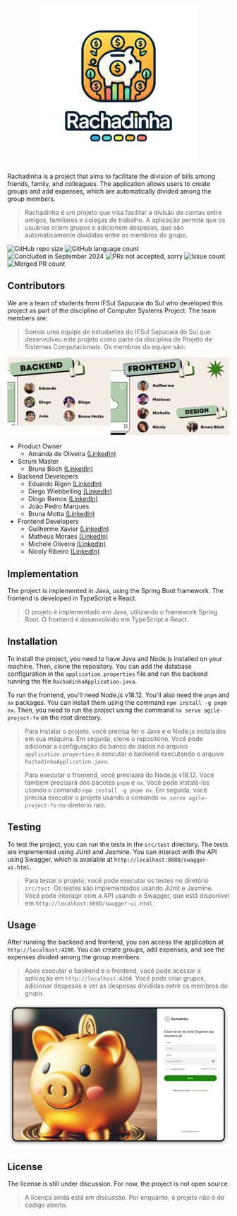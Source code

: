 <div align="center">
    <img src="resources/logomarca.png" alt="Logo do projeto" width="360px">
</div>

Rachadinha is a project that aims to facilitate the division of bills among friends, family, and colleagues. The application allows users to create groups and add expenses, which are automatically divided among the group members.

> Rachadinha é um projeto que visa facilitar a divisão de contas entre amigos, familiares e colegas de trabalho. A aplicação permite que os usuários criem grupos e adicionem despesas, que são automaticamente divididas entre os membros do grupo.

![GitHub repo size](https://img.shields.io/github/repo-size/iuricode/README-template)
![GitHub language count](https://img.shields.io/github/languages/count/guilhXavier/agile-project-3a)
![Concluded in September 2024](https://img.shields.io/badge/Concluded%20in-September%202024-blue)
![PRs not accepted, sorry](https://img.shields.io/badge/PRs-not%20accepted%2C%20sorry-red)
![Issue count](https://img.shields.io/github/issues/guilhXavier/agile-project-3a)
![Merged PR count](https://img.shields.io/github/issues-pr-closed/guilhXavier/agile-project-3a)

## Contributors

We are a team of students from IFSul Sapucaia do Sul who developed this project as part of the discipline of Computer Systems Project. The team members are:

> Somos uma equipe de estudantes do IFSul Sapucaia do Sul que desenvolveu este projeto como parte da disciplina de Projeto de Sistemas Computacionais. Os membros da equipe são:

<div align="center">
    <img src="resources/team-members.png" alt="Membros da equipe" width="720px">
</div>

* Product Owner
    * Amanda de Oliveira [(LinkedIn)](https://www.linkedin.com/in/amandadeoliveira12/)
* Scrum Master
    * Bruna Böch [(LinkedIn)](https://www.linkedin.com/in/bruna-rafaela-boch/)
* Backend Developers
    * Eduardo Rigon [(LinkedIn)](https://www.linkedin.com/in/eduardo-rigon/)
    * Diego Wiebbelling [(LinkedIn)](https://www.linkedin.com/in/diego-dexheimer-wiebbelling-b547641a3/)
    * Diogo Ramos [(LinkedIn)](https://www.linkedin.com/in/diogoramos1211/)
    * João Pedro Marques
    * Bruna Motta [(LinkedIn)](https://www.linkedin.com/in/bruna-motta-a93416284/)
* Frontend Developers
    * Guilherme Xavier [(LinkedIn)](https://www.linkedin.com/in/guilherme-xavier-1b1b3b1b4/)
    * Matheus Moraes [(LinkedIn)](https://www.linkedin.com/in/matheusde-moraes/)
    * Michele Oliveira [(LinkedIn)](https://www.linkedin.com/in/michelle-g-oliveira/)
    * Nicoly Ribeiro [(LinkedIn)](https://www.linkedin.com/in/nicoly-ribeiro04/)
    
## Implementation

The project is implemented in Java, using the Spring Boot framework. The frontend is developed in TypeScript e React.

> O projeto é implementado em Java, utilizando o framework Spring Boot. O frontend é desenvolvido em TypeScript e React.

## Installation

To install the project, you need to have Java and Node.js installed on your machine. Then, clone the repository. You can add the database configuration in the `application.properties` file and run the backend running the file `RachadinhaApplication.java`.

To run the frontend, you'll need Node.js v18.12. You'll also need the `pnpm` and `nx` packages. You can install them using the command `npm install -g pnpm nx`. Then, you need to run the project using the command `nx serve agile-project-fe` on the root directory.

> Para instalar o projeto, você precisa ter o Java e o Node.js instalados em sua máquina. Em seguida, clone o repositório. Você pode adicionar a configuração do banco de dados no arquivo `application.properties` e executar o backend executando o arquivo `RachadinhaApplication.java`.

> Para executar o frontend, você precisará do Node.js v18.12. Você também precisará dos pacotes `pnpm` e `nx`. Você pode instalá-los usando o comando `npm install -g pnpm nx`. Em seguida, você precisa executar o projeto usando o comando `nx serve agile-project-fe` no diretório raiz.

## Testing

To test the project, you can run the tests in the `src/test` directory. The tests are implemented using JUnit and Jasmine. You can interact with the API using Swagger, which is available at `http://localhost:8080/swagger-ui.html`.

> Para testar o projeto, você pode executar os testes no diretório `src/test`. Os testes são implementados usando JUnit e Jasmine. Você pode interagir com a API usando o Swagger, que está disponível em `http://localhost:8080/swagger-ui.html`.

## Usage

After running the backend and frontend, you can access the application at `http://localhost:4200`. You can create groups, add expenses, and see the expenses divided among the group members.

> Após executar o backend e o frontend, você pode acessar a aplicação em `http://localhost:4200`. Você pode criar grupos, adicionar despesas e ver as despesas divididas entre os membros do grupo.

<div align="center">
<img src="resources\rachadinha web - loginPage.png" alt="Login page" width="520px"></div>

## License

The license is still under discussion. For now, the project is not open source.

> A licença ainda está em discussão. Por enquanto, o projeto não é de código aberto.